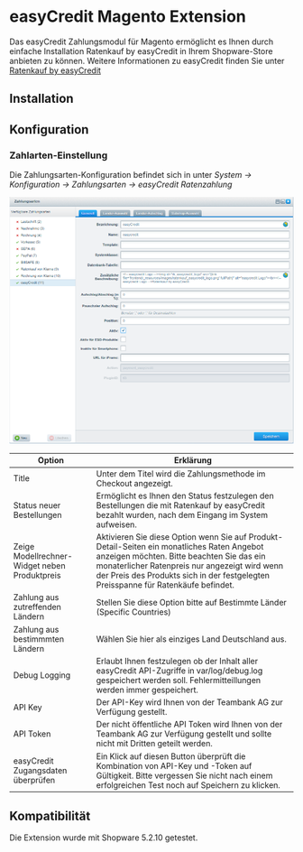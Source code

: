 # easyCredit Magento Extension

Das easyCredit Zahlungsmodul für Magento ermöglicht es Ihnen durch einfache Installation Ratenkauf by easyCredit in Ihrem Shopware-Store anbieten zu können.
Weitere Informationen zu easyCredit finden Sie unter  [Ratenkauf by easyCredit](https://www.easycredit.de/Ratenkauf.htm)

## Installation

## Konfiguration

### Zahlarten-Einstellung

Die Zahlungsarten-Konfiguration befindet sich in unter *System -> Konfiguration -> Zahlungsarten -> easyCredit Ratenzahlung*

![Zahlarten-Konfiguration](./screenshots/payment_method_settings.png "Zahlarten-Konfiguration")

| Option                                        | Erklärung                                                                                                                                                                                                                                                                       |
|-----------------------------------------------|---------------------------------------------------------------------------------------------------------------------------------------------------------------------------------------------------------------------------------------------------------------------------------|
| Title                                         | Unter dem Titel wird die Zahlungsmethode im Checkout angezeigt.                                                                                                                                                                                                                 |
| Status neuer Bestellungen                     | Ermöglicht es Ihnen den Status festzulegen den Bestellungen die mit Ratenkauf by easyCredit bezahlt wurden, nach dem Eingang im System aufweisen.                                                                                                                               |
| Zeige Modellrechner-Widget neben Produktpreis | Aktivieren Sie diese Option wenn Sie auf Produkt-Detail-Seiten ein monatliches Raten Angebot anzeigen möchten. Bitte beachten Sie das ein monaterlicher Ratenpreis nur angezeigt wird wenn der Preis des Produkts sich in der festgelegten Preisspanne für Ratenkäufe befindet. |
| Zahlung aus zutreffenden Ländern              | Stellen Sie diese Option bitte auf Bestimmte Länder (Specific Countries)                                                                                                                                                                                                        |
| Zahlung aus bestimmmten Ländern               | Wählen Sie hier als einziges Land Deutschland aus.                                                                                                                                                                                                                              |
| Debug Logging                                 | Erlaubt Ihnen festzulegen ob der Inhalt aller easyCredit API-Zugriffe in var/log/debug.log gespeichert werden soll. Fehlermitteillungen werden immer gespeichert.                                                                                                               |
| API Key                                       | Der API-Key wird Ihnen von der Teambank AG zur Verfügung gestellt.                                                                                                                                                                                                              |
| API Token                                     | Der nicht öffentliche API Token wird Ihnen von der Teambank AG zur Verfügung gestellt und sollte nicht mit Dritten geteilt werden.                                                                                                                                              |
| easyCredit Zugangsdaten überprüfen            | Ein Klick auf diesen Button überprüft die Kombination von API-Key und -Token auf Gültigkeit. Bitte vergessen Sie nicht nach einem erfolgreichen Test noch auf Speichern zu klicken.                                                                                             |

## Kompatibilität

Die Extension wurde mit Shopware 5.2.10 getestet.